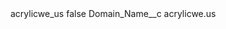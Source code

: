 <?xml version="1.0" encoding="UTF-8"?>
<CustomMetadata xmlns="http://soap.sforce.com/2006/04/metadata" xmlns:xsi="http://www.w3.org/2001/XMLSchema-instance" xmlns:xsd="http://www.w3.org/2001/XMLSchema">
    <label>acrylicwe_us</label>
    <protected>false</protected>
    <values>
        <field>Domain_Name__c</field>
        <value xsi:type="xsd:string">acrylicwe.us</value>
    </values>
</CustomMetadata>
